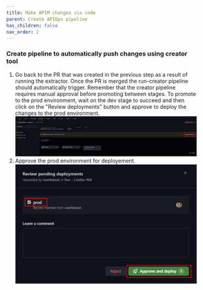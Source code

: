 ```yaml
---
title: Make APIM changes via code
parent: Create APIOps pipeline
has_children: false
nav_order: 2
---
```



### Create pipeline to automatically push changes using creator tool

1. Go back to the PR that was created in the previous step as a result of running the extractor. Once the PR is merged the run-creator pipeline should automatically trigger. Remember that the creator pipeline requires manual approval before promoting between stages. To promote to the prod environment, wait on the dev stage to succeed and then click on the "Review deployments" button and approve to deploy the changes to the prod environment.
![approve promotion to prod environment](../../assets/images/github_promotion.png) 
2. Approve the prod environment for deployement.![approve promotion to prod environment](../../assets/images/github_promotion_approval.png) 
